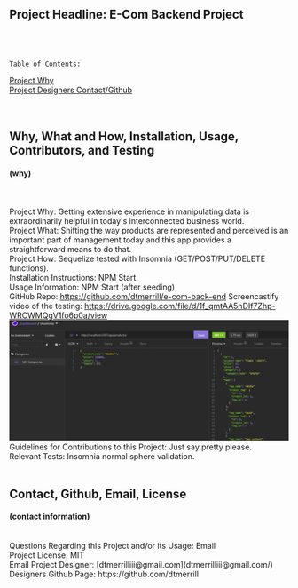 ## Project Headline: E-Com Backend Project<br><br><br>
    Table of Contents:  
[Project Why](#why)<br>
[Project Designers Contact/Github](#contact)<br><br><br>
    
    
## Why, What and How, Installation, Usage, Contributors, and Testing
#### (why)
<br><br>
Project Why: Getting extensive experience in manipulating data is extraordinarily helpful in today's interconnected business world.
<br>
Project What: Shifting the way products are represented and perceived is an important part of management today and this app provides a straightforward means to do that.
<br>
Project How: Sequelize tested with Insomnia (GET/POST/PUT/DELETE functions).
<br>
Installation Instructions:  NPM Start
<br>
Usage Information: NPM Start (after seeding)
<br>
GitHub Repo:  https://github.com/dtmerrill/e-com-back-end
Screencastify video of the testing: https://drive.google.com/file/d/1f_qmtAA5nDIf7Zhp-WRCWMQgV1fo6p0a/view
<br>
![Screenshot of Insomnia.](./assets/e-com-back-end-insom.png)
<br>
Guidelines for Contributions to this Project:  Just say pretty please.
<br>
Relevant Tests: Insomnia normal sphere validation.
<br>
<br>
## Contact, Github, Email, License
#### (contact information)
<br>
Questions Regarding this Project and/or its Usage: Email
<br>
Project License: MIT
<br>
Email Project Designer: [dtmerrilliii@gmail.com](dtmerrilliii@gmail.com/)
<br>
Designers Github Page: https://github.com/dtmerrill 